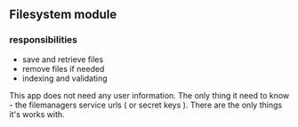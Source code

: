 ## Filesystem module

### responsibilities

- save and retrieve files
- remove files if needed
- indexing and validating

This app does not need any user information. The only thing it need to know - the filemanagers service urls ( or secret keys ). There are the only things it's works with.